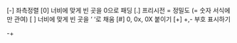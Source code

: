 [-] 좌측정렬
[0] 너비에 맞게 빈 곳을 0으로 패딩
[.] 프리시전 = 정밀도 (= 숫자 서식에만 관여)
[ ] 너비에 맞게 빈 곳을 ‘ ‘로 채움
[#] 0, 0x, 0X 붙이기
[+] +,- 부호 표시하기
<!-- [*] 숫자 와일드카드. 가변인자로 값이 들어옴 -->

-+
